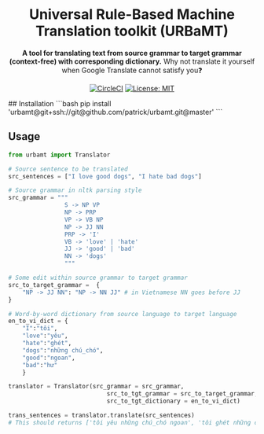 <div align="center">

# Universal Rule-Based Machine Translation toolkit (URBaMT)
**A tool for translating text from source grammar to target grammar (context-free) with corresponding dictionary.**
Why not translate it yourself when Google Translate cannot satisfy you❓

[![CircleCI](https://circleci.com/gh/patrickphat/urbamt/tree/master.svg?style=svg)](https://circleci.com/gh/patrickphat/urbamt/tree/master)
[![License: MIT](https://img.shields.io/badge/License-MIT-yellow.svg)](https://github.com/patrickphat/urbamt/blob/master/LICENSE)


</div>
## Installation
```bash
pip install 'urbamt@git+ssh://git@github.com/patrick/urbamt.git@master'
```

## Usage
```python
from urbamt import Translator

# Source sentence to be translated
src_sentences = ["I love good dogs", "I hate bad dogs"]

# Source grammar in nltk parsing style
src_grammar = """
                S -> NP VP
                NP -> PRP
                VP -> VB NP
                NP -> JJ NN
                PRP -> 'I'
                VB -> 'love' | 'hate'
                JJ -> 'good' | 'bad'
                NN -> 'dogs'
                """

# Some edit within source grammar to target grammar
src_to_target_grammar =  {
    "NP -> JJ NN": "NP -> NN JJ" # in Vietnamese NN goes before JJ
}

# Word-by-word dictionary from source language to target language
en_to_vi_dict = {
    "I":"tôi",
    "love":"yêu",
    "hate":"ghét",
    "dogs":"những chú_chó",
    "good":"ngoan",
    "bad":"hư"
    }

translator = Translator(src_grammar = src_grammar,
                            src_to_tgt_grammar = src_to_target_grammar,
                            src_to_tgt_dictionary = en_to_vi_dict)

trans_sentences = translator.translate(src_sentences) 
# This should returns ['tôi yêu những chú_chó ngoan', 'tôi ghét những chú_chó hư']
```
